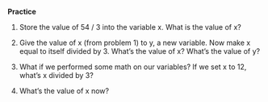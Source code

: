 
__Practice__


1) Store the value of 54 / 3 into the variable x. What is
the value of x?

2) Give the value of x (from problem 1) to y, a new
variable. Now make x equal to itself divided by 3. What’s
the value of x? What’s the value of y?

3) What if we performed some math on our variables? If we
set x to 12, what’s x divided by 3?

4) What’s the value of x now?
